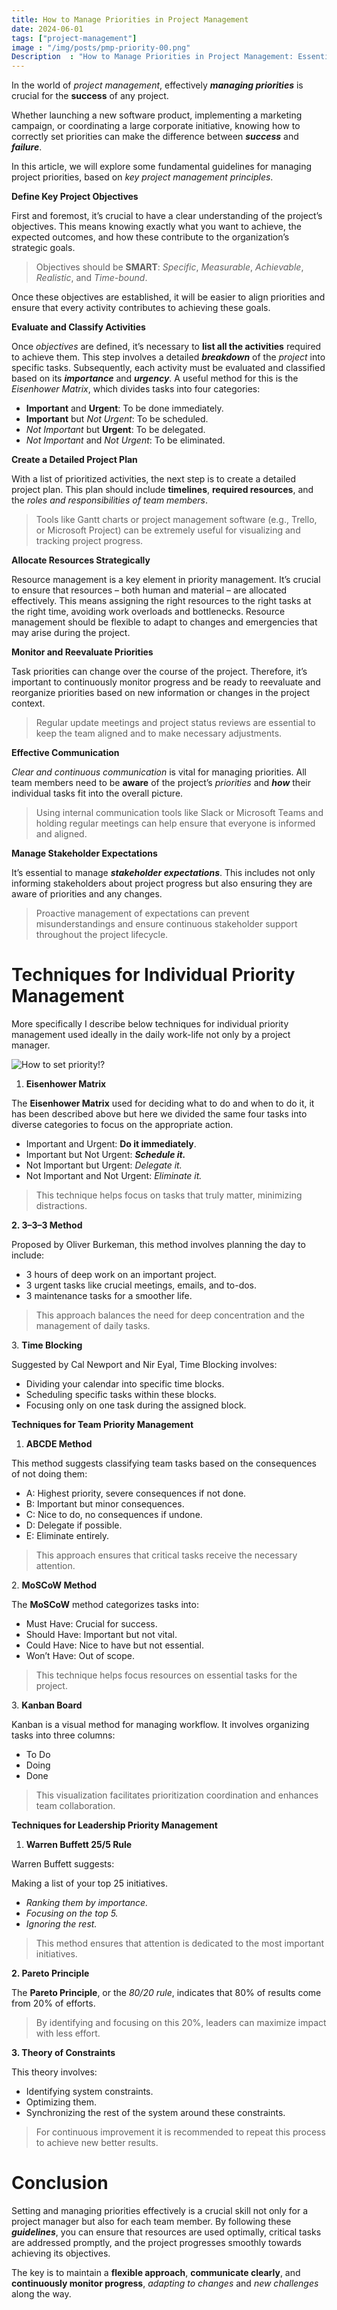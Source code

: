 ```yaml
---
title: How to Manage Priorities in Project Management
date: 2024-06-01
tags: ["project-management"]
image : "/img/posts/pmp-priority-00.png"
Description  : "How to Manage Priorities in Project Management: Essential Guidelines"
---
```

In the world of _project management_, effectively **_managing priorities_** is crucial for the **success** of any project.

Whether launching a new software product, implementing a marketing campaign, or coordinating a large corporate initiative, knowing how to correctly set priorities can make the difference between **_success_** and **_failure_**.

In this article, we will explore some fundamental guidelines for managing project priorities, based on _key project management principles_.

**Define Key Project Objectives**

First and foremost, it’s crucial to have a clear understanding of the project’s objectives. This means knowing exactly what you want to achieve, the expected outcomes, and how these contribute to the organization’s strategic goals.

> Objectives should be **SMART**: _Specific_, _Measurable_, _Achievable_, _Realistic_, and _Time-bound_.

Once these objectives are established, it will be easier to align priorities and ensure that every activity contributes to achieving these goals.

**Evaluate and Classify Activities**

Once _objectives_ are defined, it’s necessary to **list all the activities** required to achieve them. This step involves a detailed **_breakdown_** of the _project_ into specific tasks. Subsequently, each activity must be evaluated and classified based on its **_importance_** and **_urgency_**. A useful method for this is the _Eisenhower Matrix_, which divides tasks into four categories:

*   **Important** and **Urgent**: To be done immediately.
*   **Important** but _Not Urgent_: To be scheduled.
*   _Not Important_ but **Urgent**: To be delegated.
*   _Not Important_ and _Not Urgent_: To be eliminated.

**Create a Detailed Project Plan**

With a list of prioritized activities, the next step is to create a detailed project plan. This plan should include **timelines**, **required resources**, and the _roles and responsibilities of team members_.

> Tools like Gantt charts or project management software (e.g., Trello, or Microsoft Project) can be extremely useful for visualizing and tracking project progress.

**Allocate Resources Strategically**

Resource management is a key element in priority management. It’s crucial to ensure that resources – both human and material – are allocated effectively. This means assigning the right resources to the right tasks at the right time, avoiding work overloads and bottlenecks. Resource management should be flexible to adapt to changes and emergencies that may arise during the project.

**Monitor and Reevaluate Priorities**

Task priorities can change over the course of the project. Therefore, it’s important to continuously monitor progress and be ready to reevaluate and reorganize priorities based on new information or changes in the project context.

> Regular update meetings and project status reviews are essential to keep the team aligned and to make necessary adjustments.

**Effective Communication**

_Clear and continuous communication_ is vital for managing priorities. All team members need to be **aware** of the project’s _priorities_ and **_how_** their individual tasks fit into the overall picture.

> Using internal communication tools like Slack or Microsoft Teams and holding regular meetings can help ensure that everyone is informed and aligned.

**Manage Stakeholder Expectations**

It’s essential to manage **_stakeholder expectations_**. This includes not only informing stakeholders about project progress but also ensuring they are aware of priorities and any changes.

> Proactive management of expectations can prevent misunderstandings and ensure continuous stakeholder support throughout the project lifecycle.


# Techniques for Individual Priority Management

More specifically I describe below techniques for individual priority management used ideally in the daily work-life not only by a project manager.

![How to set priority!?](/img/posts/pmp-priority-01.png "Show how to set priority")


1.  **Eisenhower Matrix**

The **Eisenhower Matrix** used for deciding what to do and when to do it, it has been described above but here we divided the same four tasks into diverse categories to focus on the appropriate action.

*   Important and Urgent: **Do it immediately**.
*   Important but Not Urgent: **_Schedule it._**
*   Not Important but Urgent: _Delegate it._
*   Not Important and Not Urgent: _Eliminate it._

> This technique helps focus on tasks that truly matter, minimizing distractions.

**2\. 3–3–3 Method**

Proposed by Oliver Burkeman, this method involves planning the day to include:

*   3 hours of deep work on an important project.
*   3 urgent tasks like crucial meetings, emails, and to-dos.
*   3 maintenance tasks for a smoother life.

> This approach balances the need for deep concentration and the management of daily tasks.

3\. **Time Blocking**

Suggested by Cal Newport and Nir Eyal, Time Blocking involves:

*   Dividing your calendar into specific time blocks.
*   Scheduling specific tasks within these blocks.
*   Focusing only on one task during the assigned block.

**Techniques for Team Priority Management**

1.  **ABCDE Method**

This method suggests classifying team tasks based on the consequences of not doing them:

*   A: Highest priority, severe consequences if not done.
*   B: Important but minor consequences.
*   C: Nice to do, no consequences if undone.
*   D: Delegate if possible.
*   E: Eliminate entirely.

> This approach ensures that critical tasks receive the necessary attention.

2\. **MoSCoW Method**

The **MoSCoW** method categorizes tasks into:

*   Must Have: Crucial for success.
*   Should Have: Important but not vital.
*   Could Have: Nice to have but not essential.
*   Won’t Have: Out of scope.

> This technique helps focus resources on essential tasks for the project.

3\. **Kanban Board**

Kanban is a visual method for managing workflow. It involves organizing tasks into three columns:

*   To Do
*   Doing
*   Done

> This visualization facilitates prioritization coordination and enhances team collaboration.

**Techniques for Leadership Priority Management**

1.  **Warren Buffett 25/5 Rule**

Warren Buffett suggests:

Making a list of your top 25 initiatives.

*   _Ranking them by importance._
*   _Focusing on the top 5._
*   _Ignoring the rest._

> This method ensures that attention is dedicated to the most important initiatives.

**2\. Pareto Principle**

The **Pareto Principle**, or the _80/20 rule_, indicates that 80% of results come from 20% of efforts.

> By identifying and focusing on this 20%, leaders can maximize impact with less effort.

**3\. Theory of Constraints**

This theory involves:

*   Identifying system constraints.
*   Optimizing them.
*   Synchronizing the rest of the system around these constraints.

> For continuous improvement it is recommended to repeat this process to achieve new better results.

# Conclusion

Setting and managing priorities effectively is a crucial skill not only for a project manager but also for each team member. By following these **_guidelines_**, you can ensure that resources are used optimally, critical tasks are addressed promptly, and the project progresses smoothly towards achieving its objectives.

The key is to maintain a **flexible approach**, **communicate clearly**, and **continuously monitor progress**, _adapting to changes_ and _new challenges_ along the way.

